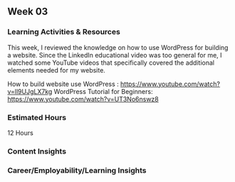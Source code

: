 ## Week 03
### Learning Activities & Resources
This week, I reviewed the knowledge on how to use WordPress for building a website.  Since the LinkedIn educational video was too general for me, 
I watched some YouTube videos that specifically covered the additional elements needed for my website.

How to build website use WordPress : https://www.youtube.com/watch?v=ll9UJgLX7kg
WordPress Tutorial for Beginners: https://www.youtube.com/watch?v=UT3No6nswz8

### Estimated Hours
12 Hours

### Content Insights







### Career/Employability/Learning Insights



